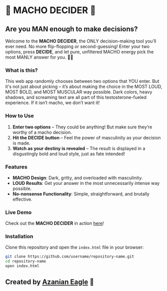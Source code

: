 # 💪 MACHO DECIDER 💪

## Are you MAN enough to make decisions?

Welcome to the **MACHO DECIDER**, the ONLY decision-making tool you’ll ever need. No more flip-flopping or second-guessing! Enter your two options, press **DECIDE**, and let pure, unfiltered MACHO energy pick the most MANLY answer for you. 😤💥

### What is this?

This web app randomly chooses between two options that YOU enter. But it's not just about picking – it’s about making the choice in the MOST LOUD, MOST BOLD, and MOST MUSCULAR way possible. Dark colors, heavy shadows, and screaming text are all part of this testosterone-fueled experience. If it isn’t macho, we don’t want it!

### How to Use

1. **Enter two options** – They could be anything! But make sure they’re worthy of a macho decision.
2. **Hit the DECIDE button** – Feel the power of masculinity as your decision is made.
3. **Watch as your destiny is revealed** – The result is displayed in a disgustingly bold and loud style, just as fate intended!

### Features
- **MACHO Design**: Dark, gritty, and overloaded with masculinity.
- **LOUD Results**: Get your answer in the most unnecessarily intense way possible.
- **No-nonsense Functionality**: Simple, straightforward, and brutally effective.

### Live Demo
Check out the **MACHO DECIDER** in action [here](https://azanian-eagle.github.io/Macho_Decider/)!

### Installation
Clone this repository and open the `index.html` file in your browser:

```bash
git clone https://github.com/username/repository-name.git
cd repository-name
open index.html
```
## Created by [Azanian Eagle](https://eagle-i.mngqibisafoundation.org/) 🦅


